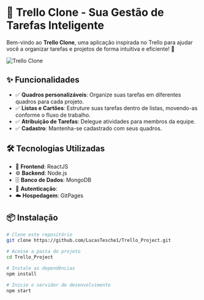 # 📌 Trello Clone - Sua Gestão de Tarefas Inteligente  

Bem-vindo ao **Trello Clone**, uma aplicação inspirada no Trello para ajudar você a organizar tarefas e projetos de forma intuitiva e eficiente! 🚀  

![Trello Clone](https://via.placeholder.com/1200x400?text=KanbanFlow+-+Gestão+de+Tarefas)

## ✨ Funcionalidades  

- ✅ **Quadros personalizáveis**: Organize suas tarefas em diferentes quadros para cada projeto.  
- ✅ **Listas e Cartões**: Estruture suas tarefas dentro de listas, movendo-as conforme o fluxo de trabalho.  
- ✅ **Atribuição de Tarefas**: Delegue atividades para membros da equipe.  
- ✅ **Cadastro**: Mantenha-se cadastrado com seus quadros.  

## 🛠️ Tecnologias Utilizadas  

- 🚀 **Frontend**: ReactJS  
- ⚙️ **Backend**: Node.js 
- 🗄️ **Banco de Dados**: MongoDB
- 🔗 **Autenticação**: 
- ☁️ **Hospedagem**: GitPages

## 📦 Instalação  

```bash
# Clone este repositório
git clone https://github.com/LucasTesche1/Trello_Project.git

# Acesse a pasta do projeto
cd Trello_Project

# Instale as dependências
npm install

# Inicie o servidor de desenvolvimento
npm start
